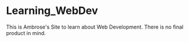 # Learning_WebDev
This is Ambrose's Site to learn about Web Development. There is no final product in mind.
